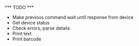 *** TODO ***
* Make previous command wait until response from device
* Get device status
* Check errors, parse details
* Print text
* Print barcode